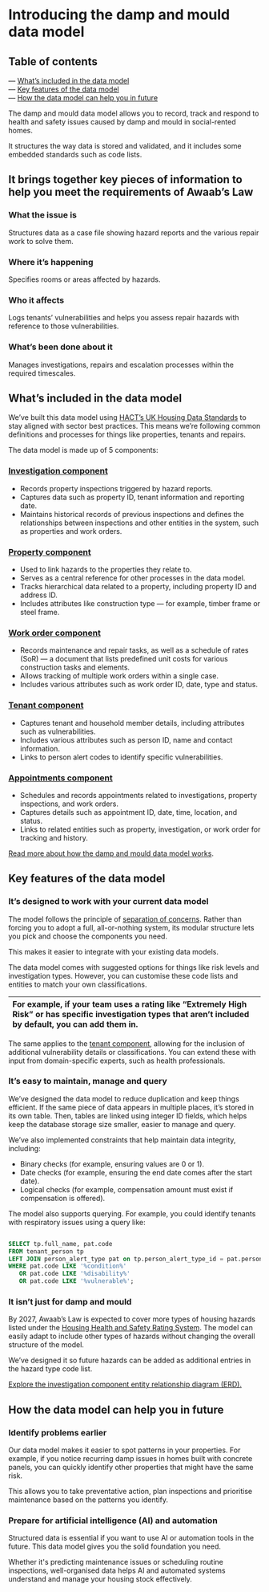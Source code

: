 # Introducing the damp and mould data model

## Table of contents

— [What’s included in the data model](#whats-included-in-the-data-model)  
— [Key features of the data model](#key-features-of-the-data-model)   
— [How the data model can help you in future](#how-the-data-model-can-help-you-in-future)

The damp and mould data model allows you to record, track and respond to health and safety issues caused by damp and mould in social-rented homes.

It structures the way data is stored and validated, and it includes some embedded standards such as code lists.

## It brings together key pieces of information to help you meet the requirements of Awaab’s Law

### What the issue is 

Structures data as a case file showing hazard reports and the various repair work to solve them.

### Where it’s happening

Specifies rooms or areas affected by hazards.

### Who it affects

Logs tenants’ vulnerabilities and helps you assess repair hazards with reference to those vulnerabilities.

### What’s been done about it

Manages investigations, repairs and escalation processes within the required timescales.

## What’s included in the data model

We’ve built this data model using [HACT’s UK Housing Data Standards](https://hact.org.uk/) to stay aligned with sector best practices. This means we’re following common definitions and processes for things like properties, tenants and repairs.

The data model is made up of 5 components:

### [Investigation component](https://github.com/data-futurists/damp-and-mould-standards-concept/blob/main/data%20definition%20language/investigation_component.sql)

* Records property inspections triggered by hazard reports.   
* Captures data such as property ID, tenant information and reporting date.  
* Maintains historical records of previous inspections and defines the relationships between inspections and other entities in the system, such as properties and work orders.

### [Property component](https://github.com/data-futurists/damp-and-mould-standards-concept/blob/main/data%20definition%20language/property_component.sql)

* Used to link hazards to the properties they relate to.  
* Serves as a central reference for other processes in the data model.  
* Tracks hierarchical data related to a property, including property ID and address ID.  
* Includes attributes like construction type — for example, timber frame or steel frame.

### [Work order component](https://github.com/data-futurists/damp-and-mould-standards-concept/blob/main/data%20definition%20language/work_order_component.sql)

* Records maintenance and repair tasks, as well as a schedule of rates (SoR) — a document that lists predefined unit costs for various construction tasks and elements.  
* Allows tracking of multiple work orders within a single case.  
* Includes various attributes such as work order ID, date, type and status.

### [Tenant component](https://github.com/data-futurists/damp-and-mould-standards-concept/blob/main/data%20definition%20language/tenant_component.sql)

* Captures tenant and household member details, including attributes such as vulnerabilities.  
* Includes various attributes such as person ID, name and contact information.  
* Links to person alert codes to identify specific vulnerabilities.

### [Appointments component](https://github.com/data-futurists/damp-and-mould-standards-concept/blob/main/data%20definition%20language/appointments_component.sql)

* Schedules and records appointments related to investigations, property inspections, and work orders. 
* Captures details such as appointment ID, date, time, location, and status.  
* Links to related entities such as property, investigation, or work order for tracking and history.

[Read more about how the damp and mould data model works](https://github.com/data-futurists/damp-and-mould-standards-concept/blob/main/guidance/How%20the%20Awaab's%20Law%20data%20model%20works.md).

## Key features of the data model

### It’s designed to work with your current data model

The model follows the principle of [separation of concerns](https://en.wikipedia.org/wiki/Separation_of_concerns). Rather than forcing you to adopt a full, all-or-nothing system, its modular structure lets you pick and choose the components you need.

This makes it easier to integrate with your existing data models.

The data model comes with suggested options for things like risk levels and investigation types. However, you can customise these code lists and entities to match your own classifications.

| For example, if your team uses a rating like “Extremely High Risk” or has specific investigation types that aren’t included by default, you can add them in. |
| :---- |

The same applies to the [tenant component](https://github.com/data-futurists/damp-and-mould-standards-concept/blob/main/data%20definition%20language/tenant_component.sql), allowing for the inclusion of additional vulnerability details or classifications. You can extend these with input from domain-specific experts, such as health professionals.

### It’s easy to maintain, manage and query

We’ve designed the data model to reduce duplication and keep things efficient. If the same piece of data appears in multiple places, it’s stored in its own table. Then, tables are linked using integer ID fields, which helps keep the database storage size smaller, easier to manage and query.

We’ve also implemented constraints that help maintain data integrity, including:

* Binary checks (for example, ensuring values are 0 or 1).  
* Date checks (for example, ensuring the end date comes after the start date).  
* Logical checks (for example, compensation amount must exist if compensation is offered).

The model also supports querying. For example, you could identify tenants with respiratory issues using a query like:

```sql

SELECT tp.full_name, pat.code
FROM tenant_person tp
LEFT JOIN person_alert_type pat on tp.person_alert_type_id = pat.person_alert_type_id
WHERE pat.code LIKE '%condition%' 
   OR pat.code LIKE '%disability%'
   OR pat.code LIKE '%vulnerable%';
```

### It isn’t just for damp and mould

By 2027, Awaab’s Law is expected to cover more types of housing hazards listed under the [Housing Health and Safety Rating System](https://www.staffordbc.gov.uk/housing-health-and-safety-rating-system-the-29-hazards). The model can easily adapt to include other types of hazards without changing the overall structure of the model.

We’ve designed it so future hazards can be added as additional entries in the hazard type code list.

[Explore the investigation component entity relationship diagram (ERD).](https://github.com/data-futurists/damp-and-mould-standards-concept/blob/main/entity-relationship%20diagrams/investigation_component.svg)

## How the data model can help you in future

### Identify problems earlier

Our data model makes it easier to spot patterns in your properties. For example, if you notice recurring damp issues in homes built with concrete panels, you can quickly identify other properties that might have the same risk.

This allows you to take preventative action, plan inspections and prioritise maintenance based on the patterns you identify.

### Prepare for artificial intelligence (AI) and automation

Structured data is essential if you want to use AI or automation tools in the future. This data model gives you the solid foundation you need.

Whether it's predicting maintenance issues or scheduling routine inspections, well-organised data helps AI and automated systems understand and manage your housing stock effectively.

